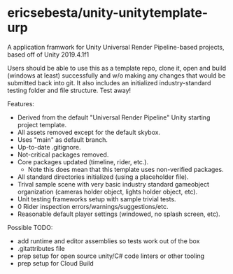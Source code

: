# ericsebesta/unity-unitytemplate-urp
A application framwork for Unity Universal Render Pipeline-based projects, based off of Unity 2019.4.1f1

Users should be able to use this as a template repo, clone it, open and build (windows at least) successfully and w/o making any changes that would be submitted back into git. It also includes an initialized industry-standard testing folder and file structure. Test away!

Features:
- Derived from the default "Universal Render Pipeline" Unity starting project template.
- All assets removed except for the default skybox.
- Uses "main" as default branch.
- Up-to-date .gitignore.
- Not-critical packages removed.
- Core packages updated (timeline, rider, etc.).
  - Note this does mean that this template uses non-verified packages.
- All standard directories initialized (using a placeholder file).
- Trival sample scene with very basic industry standard gameobject organization (cameras holder object, lights holder object, etc).
- Unit testing frameworks setup with sample trivial tests.
- 0 Rider inspection errors/warnings/suggestions/etc.
- Reasonable default player settings (windowed, no splash screen, etc).

Possible TODO:
- add runtime and editor assemblies so tests work out of the box
- .gitattributes file
- prep setup for open source unity/C# code linters or other tooling
- prep setup for Cloud Build
